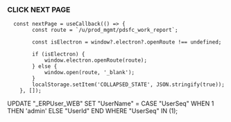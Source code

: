 ### CLICK NEXT PAGE
```
  const nextPage = useCallback(() => {
        const route = `/u/prod_mgmt/pdsfc_work_report`;

        const isElectron = window?.electron?.openRoute !== undefined;

        if (isElectron) {
            window.electron.openRoute(route);
        } else {
            window.open(route, '_blank');
        }
        localStorage.setItem('COLLAPSED_STATE', JSON.stringify(true));
    }, []);

```

UPDATE "_ERPUser_WEB"
SET "UserName" = CASE "UserSeq"
    WHEN 1 THEN 'admin'
    ELSE "UserId"
END
WHERE "UserSeq" IN (1);
